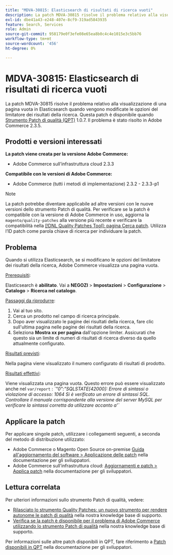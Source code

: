 ```yaml
---
title: "MDVA-30815: Elasticsearch di risultati di ricerca vuoti"
description: La patch MDVA-30815 risolve il problema relativo alla visualizzazione di una pagina vuota in Elasticsearch quando vengono modificate le opzioni del limitatore dei risultati della ricerca. Questa patch è disponibile quando è installato [Quality Patches Tool (QPT)](/help/announcements/adobe-commerce-announcements/magento-quality-patches-released-new-tool-to-self-serve-quality-patches.md) 1.0.7. Il problema è stato risolto in Adobe Commerce 2.3.5.
exl-id: dbe41a43-e248-407e-8cf9-319ad5843935
feature: Search, Services
role: Admin
source-git-commit: 958179e0f3efe08e65ea8b0c4c4e1015e3c5bb76
workflow-type: tm+mt
source-wordcount: '456'
ht-degree: 0%

---
```


# MDVA-30815: Elasticsearch di risultati di ricerca vuoti

La patch MDVA-30815 risolve il problema relativo alla visualizzazione di una pagina vuota in Elasticsearch quando vengono modificate le opzioni del limitatore dei risultati della ricerca. Questa patch è disponibile quando [Strumento Patch di qualità (QPT)](/help/announcements/adobe-commerce-announcements/magento-quality-patches-released-new-tool-to-self-serve-quality-patches.md) 1.0.7. Il problema è stato risolto in Adobe Commerce 2.3.5.

## Prodotti e versioni interessati

**La patch viene creata per la versione Adobe Commerce:**

* Adobe Commerce sull’infrastruttura cloud 2.3.3

**Compatibile con le versioni di Adobe Commerce:**

* Adobe Commerce (tutti i metodi di implementazione) 2.3.2 - 2.3.3-p1

>[!NOTE]
>
>La patch potrebbe diventare applicabile ad altre versioni con le nuove versioni dello strumento Patch di qualità. Per verificare se la patch è compatibile con la versione di Adobe Commerce in uso, aggiorna la `magento/quality-patches` alla versione più recente e verificare la compatibilità nella [[!DNL Quality Patches Tool]: pagina Cerca patch](https://devdocs.magento.com/quality-patches/tool.html#patch-grid). Utilizza l’ID patch come parola chiave di ricerca per individuare la patch.

## Problema

Quando si utilizza Elasticsearch, se si modificano le opzioni del limitatore dei risultati della ricerca, Adobe Commerce visualizza una pagina vuota.

<u>Prerequisiti</u>:

Elasticsearch è **abilitato**. Vai a **NEGOZI** > **Impostazioni** > **Configurazione** > **Catalogo** > **Ricerca nel catalogo**.

<u>Passaggi da riprodurre</u>:

1. Vai al tuo sito.
1. Cerca un prodotto nel campo di ricerca principale.
1. Dopo aver visualizzato le pagine dei risultati della ricerca, fare clic sull&#39;ultima pagina nelle pagine dei risultati della ricerca.
1. Seleziona **Mostra xx per pagina** dall&#39;opzione limiter. Assicurati che questo sia un limite di numeri di risultati di ricerca diverso da quello attualmente configurato.

<u>Risultati previsti</u>:

Nella pagina viene visualizzato il numero configurato di risultati di prodotto.

<u>Risultati effettivi</u>:

Viene visualizzata una pagina vuota. Questo errore può essere visualizzato anche nel `var/report` : *\`&quot;0&quot;:&quot;SQLSTATE\[42000\]: Errore di sintassi o violazione di accesso: 1064 Si è verificato un errore di sintassi SQL. Controllare il manuale corrispondente alla versione del server MySQL per verificare la sintassi corretta da utilizzare accanto a&#39;\`*

## Applicare la patch

Per applicare singole patch, utilizzare i collegamenti seguenti, a seconda del metodo di distribuzione utilizzato:

* Adobe Commerce o Magento Open Source on-premise [Guida all&#39;aggiornamento del software > Applicazione delle patch](https://devdocs.magento.com/guides/v2.4/comp-mgr/patching/mqp.html) nella documentazione per gli sviluppatori.
* Adobe Commerce sull’infrastruttura cloud: [Aggiornamenti e patch > Applica patch](https://devdocs.magento.com/cloud/project/project-patch.html) nella documentazione per gli sviluppatori.

## Lettura correlata

Per ulteriori informazioni sullo strumento Patch di qualità, vedere:

* [Rilasciato lo strumento Quality Patches: un nuovo strumento per rendere autonome le patch di qualità](/help/announcements/adobe-commerce-announcements/magento-quality-patches-released-new-tool-to-self-serve-quality-patches.md) nella nostra knowledge base di supporto.
* [Verifica se la patch è disponibile per il problema di Adobe Commerce utilizzando lo strumento Patch di qualità](/help/support-tools/patches-available-in-qpt-tool/check-patch-for-magento-issue-with-magento-quality-patches.md) nella nostra knowledge base di supporto.

Per informazioni sulle altre patch disponibili in QPT, fare riferimento a [Patch disponibili in QPT](https://devdocs.magento.com/quality-patches/tool.html#patch-grid) nella documentazione per gli sviluppatori.
